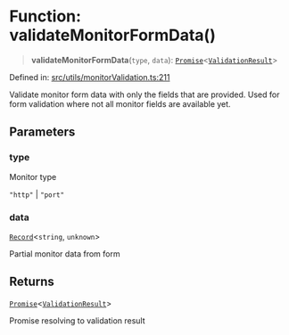 # Function: validateMonitorFormData()

> **validateMonitorFormData**(`type`, `data`): [`Promise`](https://developer.mozilla.org/docs/Web/JavaScript/Reference/Global_Objects/Promise)\<[`ValidationResult`](../interfaces/ValidationResult.md)\>

Defined in: [src/utils/monitorValidation.ts:211](https://github.com/Nick2bad4u/Uptime-Watcher/blob/8a1973382d5fe14c52996ecda381894eb7ecd4a6/src/utils/monitorValidation.ts#L211)

Validate monitor form data with only the fields that are provided.
Used for form validation where not all monitor fields are available yet.

## Parameters

### type

Monitor type

`"http"` | `"port"`

### data

[`Record`](https://www.typescriptlang.org/docs/handbook/utility-types.html#recordkeys-type)\<`string`, `unknown`\>

Partial monitor data from form

## Returns

[`Promise`](https://developer.mozilla.org/docs/Web/JavaScript/Reference/Global_Objects/Promise)\<[`ValidationResult`](../interfaces/ValidationResult.md)\>

Promise resolving to validation result
